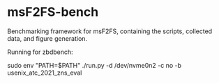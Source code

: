# msF2FS-bench

Benchmarking framework for msF2FS, containing the scripts, collected data, and figure generation.

Running for zbdbench:

sudo env "PATH=$PATH" ./run.py -d /dev/nvme0n2 -c no -b usenix_atc_2021_zns_eval
